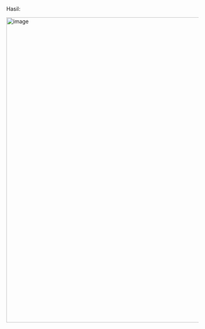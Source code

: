 Hasil:





<img width="953" height="800" alt="image" src="https://github.com/user-attachments/assets/00328515-3247-4827-a5d4-508faff15f38" />
